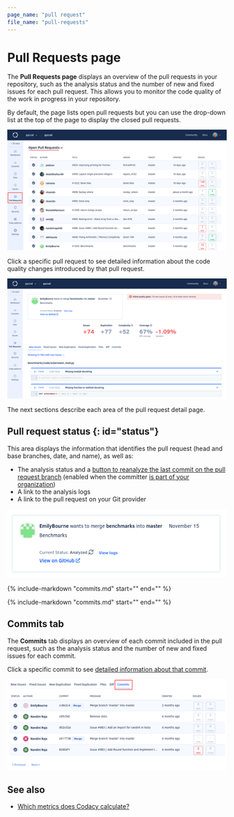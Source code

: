 ```yaml
---
page_name: "pull request"
file_name: "pull-requests"
---
```


# Pull Requests page

The **Pull Requests page** displays an overview of the pull requests in your repository, such as the analysis status and the number of new and fixed issues for each pull request. This allows you to monitor the code quality of the work in progress in your repository.

By default, the page lists open pull requests but you can use the drop-down list at the top of the page to display the closed pull requests.

![Pull Requests page](images/pull-requests.png)

Click a specific pull request to see detailed information about the code quality changes introduced by that pull request.

![Pull request detail](images/pull-requests-detail.png)

The next sections describe each area of the pull request detail page.

## Pull request status {: id="status"}

This area displays the information that identifies the pull request (head and base branches, date, and name), as well as:

-   The analysis status and a [button to reanalyze the last commit on the pull request branch](../faq/repositories/how-do-i-reanalyze-my-repository.md) (enabled when the committer [is part of your organization](../organizations/managing-people.md))
-   A link to the analysis logs
-   A link to the pull request on your Git provider

![Pull request status](images/pull-requests-detail-status.png)

{%
    include-markdown "commits.md"
    start="<!--quality-overview-start-->"
    end="<!--quality-overview-end-->"
%}

{%
    include-markdown "commits.md"
    start="<!--tabs-start-->"
    end="<!--tabs-end-->"
%}

## Commits tab

The **Commits** tab displays an overview of each commit included in the pull request, such as the analysis status and the number of new and fixed issues for each commit.

Click a specific commit to see [detailed information about that commit](commits.md#status).

![Commits tab](images/pull-requests-tab-commits.png)

## See also

-   [Which metrics does Codacy calculate?](../faq/code-analysis/which-metrics-does-codacy-calculate.md)
